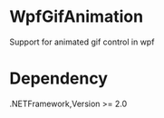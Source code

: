 # WpfGifAnimation
Support for animated gif control in wpf

# Dependency
.NETFramework,Version >= 2.0
